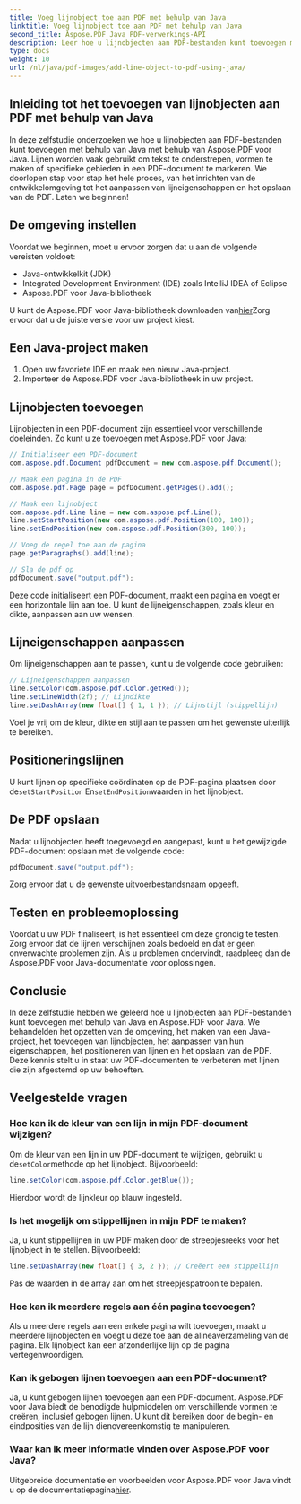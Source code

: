 ```yaml
---
title: Voeg lijnobject toe aan PDF met behulp van Java
linktitle: Voeg lijnobject toe aan PDF met behulp van Java
second_title: Aspose.PDF Java PDF-verwerkings-API
description: Leer hoe u lijnobjecten aan PDF-bestanden kunt toevoegen met behulp van Java met Aspose.PDF voor Java. Pas lijnen aan, positioneer ze en maak moeiteloos dynamische PDF's.
type: docs
weight: 10
url: /nl/java/pdf-images/add-line-object-to-pdf-using-java/
---
```


## Inleiding tot het toevoegen van lijnobjecten aan PDF met behulp van Java

In deze zelfstudie onderzoeken we hoe u lijnobjecten aan PDF-bestanden kunt toevoegen met behulp van Java met behulp van Aspose.PDF voor Java. Lijnen worden vaak gebruikt om tekst te onderstrepen, vormen te maken of specifieke gebieden in een PDF-document te markeren. We doorlopen stap voor stap het hele proces, van het inrichten van de ontwikkelomgeving tot het aanpassen van lijneigenschappen en het opslaan van de PDF. Laten we beginnen!

## De omgeving instellen

Voordat we beginnen, moet u ervoor zorgen dat u aan de volgende vereisten voldoet:

- Java-ontwikkelkit (JDK)
- Integrated Development Environment (IDE) zoals IntelliJ IDEA of Eclipse
- Aspose.PDF voor Java-bibliotheek

 U kunt de Aspose.PDF voor Java-bibliotheek downloaden van[hier](https://releases.aspose.com/pdf/java/)Zorg ervoor dat u de juiste versie voor uw project kiest.

## Een Java-project maken

1. Open uw favoriete IDE en maak een nieuw Java-project.
2. Importeer de Aspose.PDF voor Java-bibliotheek in uw project.

## Lijnobjecten toevoegen

Lijnobjecten in een PDF-document zijn essentieel voor verschillende doeleinden. Zo kunt u ze toevoegen met Aspose.PDF voor Java:

```java
// Initialiseer een PDF-document
com.aspose.pdf.Document pdfDocument = new com.aspose.pdf.Document();

// Maak een pagina in de PDF
com.aspose.pdf.Page page = pdfDocument.getPages().add();

// Maak een lijnobject
com.aspose.pdf.Line line = new com.aspose.pdf.Line();
line.setStartPosition(new com.aspose.pdf.Position(100, 100));
line.setEndPosition(new com.aspose.pdf.Position(300, 100));

// Voeg de regel toe aan de pagina
page.getParagraphs().add(line);

// Sla de pdf op
pdfDocument.save("output.pdf");
```

Deze code initialiseert een PDF-document, maakt een pagina en voegt er een horizontale lijn aan toe. U kunt de lijneigenschappen, zoals kleur en dikte, aanpassen aan uw wensen.

## Lijneigenschappen aanpassen

Om lijneigenschappen aan te passen, kunt u de volgende code gebruiken:

```java
// Lijneigenschappen aanpassen
line.setColor(com.aspose.pdf.Color.getRed());
line.setLineWidth(2f); // Lijndikte
line.setDashArray(new float[] { 1, 1 }); // Lijnstijl (stippellijn)
```

Voel je vrij om de kleur, dikte en stijl aan te passen om het gewenste uiterlijk te bereiken.

## Positioneringslijnen

 U kunt lijnen op specifieke coördinaten op de PDF-pagina plaatsen door de`setStartPosition` En`setEndPosition`waarden in het lijnobject.

## De PDF opslaan

Nadat u lijnobjecten heeft toegevoegd en aangepast, kunt u het gewijzigde PDF-document opslaan met de volgende code:

```java
pdfDocument.save("output.pdf");
```

Zorg ervoor dat u de gewenste uitvoerbestandsnaam opgeeft.

## Testen en probleemoplossing

Voordat u uw PDF finaliseert, is het essentieel om deze grondig te testen. Zorg ervoor dat de lijnen verschijnen zoals bedoeld en dat er geen onverwachte problemen zijn. Als u problemen ondervindt, raadpleeg dan de Aspose.PDF voor Java-documentatie voor oplossingen.

## Conclusie

In deze zelfstudie hebben we geleerd hoe u lijnobjecten aan PDF-bestanden kunt toevoegen met behulp van Java en Aspose.PDF voor Java. We behandelden het opzetten van de omgeving, het maken van een Java-project, het toevoegen van lijnobjecten, het aanpassen van hun eigenschappen, het positioneren van lijnen en het opslaan van de PDF. Deze kennis stelt u in staat uw PDF-documenten te verbeteren met lijnen die zijn afgestemd op uw behoeften.

## Veelgestelde vragen

### Hoe kan ik de kleur van een lijn in mijn PDF-document wijzigen?

 Om de kleur van een lijn in uw PDF-document te wijzigen, gebruikt u de`setColor`methode op het lijnobject. Bijvoorbeeld:

```java
line.setColor(com.aspose.pdf.Color.getBlue());
```

Hierdoor wordt de lijnkleur op blauw ingesteld.

### Is het mogelijk om stippellijnen in mijn PDF te maken?

Ja, u kunt stippellijnen in uw PDF maken door de streepjesreeks voor het lijnobject in te stellen. Bijvoorbeeld:

```java
line.setDashArray(new float[] { 3, 2 }); // Creëert een stippellijn
```

Pas de waarden in de array aan om het streepjespatroon te bepalen.

### Hoe kan ik meerdere regels aan één pagina toevoegen?

Als u meerdere regels aan een enkele pagina wilt toevoegen, maakt u meerdere lijnobjecten en voegt u deze toe aan de alineaverzameling van de pagina. Elk lijnobject kan een afzonderlijke lijn op de pagina vertegenwoordigen.

### Kan ik gebogen lijnen toevoegen aan een PDF-document?

Ja, u kunt gebogen lijnen toevoegen aan een PDF-document. Aspose.PDF voor Java biedt de benodigde hulpmiddelen om verschillende vormen te creëren, inclusief gebogen lijnen. U kunt dit bereiken door de begin- en eindposities van de lijn dienovereenkomstig te manipuleren.

### Waar kan ik meer informatie vinden over Aspose.PDF voor Java?

Uitgebreide documentatie en voorbeelden voor Aspose.PDF voor Java vindt u op de documentatiepagina[hier](https://reference.aspose.com/pdf/java/).